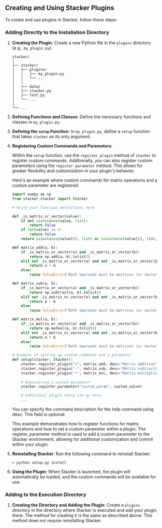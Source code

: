 ## Creating and Using Stacker Plugins

To create and use plugins in Stacker, follow these steps:

### Adding Directly to the Installation Directory

1. **Creating the Plugin**:
   Create a new Python file in the `plugins` directory (e.g., `my_plugin.py`).
    ```
    stacker/
    │
    ├── stacker/
    │   ├── plugins/
    │   │   ├── my_plugin.py
    │   │   └── ...
    │   │
    │   ├── data/
    │   ├── stacker.py
    │   ├── test.py
    │   └── ...
    │
    └── ...
    ```

2. **Defining Functions and Classes**:
   Define the necessary functions and classes in `my_plugin.py`.

3. **Defining the `setup` Function**:
   In `my_plugin.py`, define a `setup` function that takes `stacker` as its only argument.

4. **Registering Custom Commands and Parameters**:

    Within the `setup` function, use the `register_plugin` method of `stacker` to register custom commands. Additionally, you can also register custom parameters using the `register_parameter` method. This allows for greater flexibility and customization in your plugin's behavior.

    Here's an example where custom commands for matrix operations and a custom parameter are registered:

    ```python
    import numpy as np
    from stacker.stacker import Stacker

    # Write your function definitions here

    def _is_matrix_or_vector(value):
        if not isinstance(value, list):
            return False
        if len(value) == 0:
            return False
        return isinstance(value[0], list) or isinstance(value[0], (int, float))

    def matrix_add(a, b):
        if _is_matrix_or_vector(a) and _is_matrix_or_vector(b):
            return np.add(a, b).tolist()
        elif not _is_matrix_or_vector(a) and not _is_matrix_or_vector(b):
            return a + b
        else:
            raise ValueError("Both operands must be matrices (or vectors) for matrix addition.")

    def matrix_sub(a, b):
        if _is_matrix_or_vector(a) and _is_matrix_or_vector(b):
            return np.subtract(a, b).tolist()
        elif not _is_matrix_or_vector(a) and not _is_matrix_or_vector(b):
            return a - b
        else:
            raise ValueError("Both operands must be matrices (or vectors) for matrix subtraction.")

    def matrix_mul(a, b):
        if _is_matrix_or_vector(a) and _is_matrix_or_vector(b):
            return np.matmul(a, b).tolist()
        elif not _is_matrix_or_vector(a) and not _is_matrix_or_vector(b):
            return a * b
        else:
            raise ValueError("Both operands must be matrices (or vectors) for matrix multiplication.")

    # Example of setting up custom commands and a parameter
    def setup(stacker: Stacker):
        stacker.register_plugin("+", matrix_add, desc="Matrix addition")
        stacker.register_plugin("-", matrix_sub, desc="Matrix subtraction")
        stacker.register_plugin("*", matrix_mul, desc="Matrix multiplication")
        
        # Registering a custom parameter
        stacker.register_parameter("custom_param", custom_value)

        # Additional plugin setup can go here
        ...
    ```
    You can specify the command description for the help command using desc. This field is optional.

    This example demonstrates how to register functions for matrix operations and how to set a custom parameter within a plugin. The register_parameter method is used to add a custom parameter to the Stacker environment, allowing for additional customization and control within your plugin.

5. **Reinstalling Stacker**:
   Run the following command to reinstall Stacker:
    ```
    > python setup.py install
    ```

6. **Using the Plugin**:
   When Stacker is launched, the plugin will automatically be loaded, and the custom commands will be available for use.

### Adding to the Execution Directory

1. **Creating the Directory and Adding the Plugin**:
   Create a `plugins` directory in the directory where Stacker is executed and add your plugin there. The method for creating it is the same as described above. This method does not require reinstalling Stacker.
